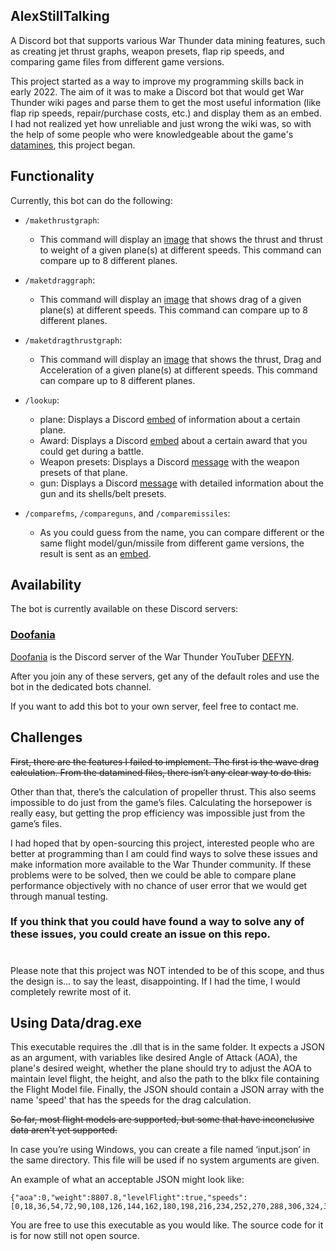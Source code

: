## AlexStillTalking

A Discord bot that supports various War Thunder data mining features, such as creating jet thrust graphs, weapon
presets, flap rip speeds, and comparing game files from different game versions.

This project started as a way to improve my programming skills back in early 2022. The aim of it was to make a Discord
bot that would get War Thunder wiki pages and parse them to get the most useful information (like flap rip speeds,
repair/purchase costs, etc.) and display them as an embed. I had not realized yet how unreliable and just wrong the wiki
was, so with the help of some people who were knowledgeable about the
game's [datamines](https://github.com/gszabi99/War-Thunder-Datamine), this project began.

## Functionality

Currently, this bot can do the following:

* `/makethrustgraph`:
    * This command will display
      an [image](https://media.discordapp.net/attachments/900137528995237928/1175824040808689664/f_16c_block_5030.png)
      that shows the thrust and thrust to weight of a given plane(s) at different speeds. This command can compare up to
      8 different planes.
* `/maketdraggraph`:
    * This command will display
      an [image](https://cdn.discordapp.com/attachments/900137528995237928/1173754648356716644/f_16c_block_5030.0_fuel_jh_7a30.0_fuel_At_0_2.31.1.28.png)
      that shows drag of a given plane(s) at different speeds. This command can compare up to 8 different planes.
* `/maketdragthrustgraph`:
    * This command will display
      an [image](https://media.discordapp.net/attachments/900137528995237928/1173754989722738800/f_16c_block_5030.0_fuel_mig_29smt_9_1930.0_fuel_At_0_2.31.1.28.png)
      that shows the thrust, Drag and Acceleration of a given plane(s) at different speeds. This command can compare up
      to 8 different planes.
* `/lookup`:
    * plane: Displays a
      Discord [embed](https://cdn.discordapp.com/attachments/900137528995237928/1152593425502326835/image.png) of
      information about a certain plane.
    * Award: Displays a
      Discord [embed](https://cdn.discordapp.com/attachments/900137528995237928/1152594109522006137/image.png) about a
      certain award that you could get during a battle.
    * Weapon presets: Displays a
      Discord [message](https://cdn.discordapp.com/attachments/900137528995237928/1152595796693360640/image.png) with
      the weapon presets of that plane.
    * gun: Displays a
      Discord [message](https://cdn.discordapp.com/attachments/900137528995237928/1152596434315661342/image.png) with
      detailed information about the gun and its shells/belt presets.

* `/comparefms`, `/compareguns`, and `/comparemissiles`:
    * As you could guess from the name, you can compare different or the same flight model/gun/missile from different
      game versions, the result is sent as
      an [embed](https://cdn.discordapp.com/attachments/900137528995237928/1152606220860002344/image.png).

####

## Availability

The bot is currently available on these Discord servers:

### [Doofania](https://discord.gg/QxBVWEE)

[Doofania](https://discord.gg/QxBVWEE) is the Discord server of the War Thunder
YouTuber [DEFYN](https://www.youtube.com/@DEFYN).

After you join any of these servers, get any of the default roles and use the bot in the dedicated bots channel.

If you want to add this bot to your own server, feel free to contact me.
####

## Challenges

~~First, there are the features I failed to implement. The first is the wave drag calculation. From the datamined files,
there isn’t any clear way to do this.~~

Other than that, there’s the calculation of propeller thrust. This also seems impossible to do just from the game’s
files. Calculating the horsepower is really easy, but getting the prop efficiency was impossible just from the game’s
files.

I had hoped that by open-sourcing this project, interested people who are better at programming than I am could find
ways to solve these issues and make information more available to the War Thunder community. If these problems were to
be solved, then we could be able to compare plane performance objectively with no chance of user error that we would get
through manual testing.

### If you think that you could have found a way to solve any of these issues, you could create an issue on this repo.

#

Please note that this project was NOT intended to be of this scope, and thus the design is... to say the least,
disappointing. If I had the time, I would completely rewrite most of it.

## Using Data/drag.exe
This executable requires the .dll that is in the same folder. It expects a JSON as an argument, with variables like desired Angle of Attack (AOA), the plane's desired weight, whether the plane should try to adjust the AOA to maintain level flight, the height, and also the path to the blkx file containing the Flight Model file. Finally, the JSON should contain a JSON array with the name 'speed' that has the speeds for the drag calculation.

~~So far, most flight models are supported, but some that have inconclusive data aren't yet supported.~~

In case you’re using Windows, you can create a file named ‘input.json’ in the same directory. This file will be used if no system arguments are given.

An example of what an acceptable JSON might look like:
````
{"aoa":0,"weight":8807.8,"levelFlight":true,"speeds":[0,18,36,54,72,90,108,126,144,162,180,198,216,234,252,270,288,306,324,342,360,378,396,414,432,450,468,486,504,522,540,558,576,594,612,630,648,666,684,702,720,738,756,774,792,810,828,846,864,882,900,918,936,954,972,990,1008,1026,1044,1062,1080,1098,1116,1134,1152,1170,1188,1206,1224,1242,1260,1278,1296,1314,1332,1350,1368,1386,1404,1422,1440,1458,1476,1494,1512,1530,1548,1566,1584,1602,1620,1638,1656,1674,1692,1710,1728,1746,1764,1782,1800],"fmpath":"path/to/your/f_16aj.blkx","height":0}
````

You are free to use this executable as you would like. The source code for it is for now still not open source.